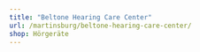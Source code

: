 ```yaml
---
title: "Beltone Hearing Care Center"
url: /martinsburg/beltone-hearing-care-center/
shop: Hörgeräte
---
```

